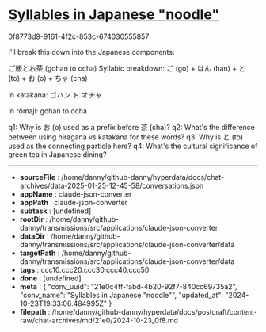 # [Syllables in Japanese "noodle"](https://claude.ai/chat/21e0c4ff-fabd-4b20-92f7-840cc69735a2)

0f8773d9-9161-4f2c-853c-674030555857

 I'll break this down into the Japanese components:

ご飯とお茶 (gohan to ocha)
Syllabic breakdown:
ご (go) + はん (han) + と (to) + お (o) + ちゃ (cha)

In katakana:
ゴハン ト オチャ

In rōmaji: gohan to ocha

q1: Why is お (o) used as a prefix before 茶 (cha)?
q2: What's the difference between using hiragana vs katakana for these words?
q3: Why is と (to) used as the connecting particle here?
q4: What's the cultural significance of green tea in Japanese dining?

---

* **sourceFile** : /home/danny/github-danny/hyperdata/docs/chat-archives/data-2025-01-25-12-45-58/conversations.json
* **appName** : claude-json-converter
* **appPath** : claude-json-converter
* **subtask** : [undefined]
* **rootDir** : /home/danny/github-danny/transmissions/src/applications/claude-json-converter
* **dataDir** : /home/danny/github-danny/transmissions/src/applications/claude-json-converter/data
* **targetPath** : /home/danny/github-danny/transmissions/src/applications/claude-json-converter/data
* **tags** : ccc10.ccc20.ccc30.ccc40.ccc50
* **done** : [undefined]
* **meta** : {
  "conv_uuid": "21e0c4ff-fabd-4b20-92f7-840cc69735a2",
  "conv_name": "Syllables in Japanese \"noodle\"",
  "updated_at": "2024-10-23T19:33:06.484995Z"
}
* **filepath** : /home/danny/github-danny/hyperdata/docs/postcraft/content-raw/chat-archives/md/21e0/2024-10-23_0f8.md
